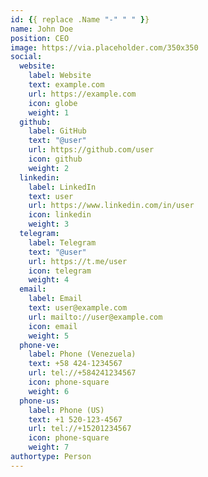 ```yaml
---
id: {{ replace .Name "-" " " }}
name: John Doe
position: CEO
image: https://via.placeholder.com/350x350
social:
  website:
    label: Website
    text: example.com
    url: https://example.com
    icon: globe
    weight: 1
  github:
    label: GitHub
    text: "@user"
    url: https://github.com/user
    icon: github
    weight: 2
  linkedin:
    label: LinkedIn
    text: user
    url: https://www.linkedin.com/in/user
    icon: linkedin
    weight: 3
  telegram:
    label: Telegram
    text: "@user"
    url: https://t.me/user
    icon: telegram
    weight: 4
  email:
    label: Email
    text: user@example.com
    url: mailto://user@example.com
    icon: email
    weight: 5
  phone-ve:
    label: Phone (Venezuela)
    text: +58 424-1234567
    url: tel://+584241234567
    icon: phone-square
    weight: 6
  phone-us:
    label: Phone (US)
    text: +1 520-123-4567
    url: tel://+15201234567
    icon: phone-square
    weight: 7
authortype: Person
---
```


